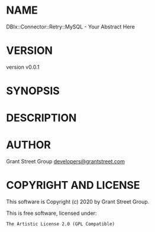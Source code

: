 # NAME

DBIx::Connector::Retry::MySQL - Your Abstract Here

# VERSION

version v0.0.1

# SYNOPSIS

# DESCRIPTION

# AUTHOR

Grant Street Group <developers@grantstreet.com>

# COPYRIGHT AND LICENSE

This software is Copyright (c) 2020 by Grant Street Group.

This is free software, licensed under:

    The Artistic License 2.0 (GPL Compatible)
